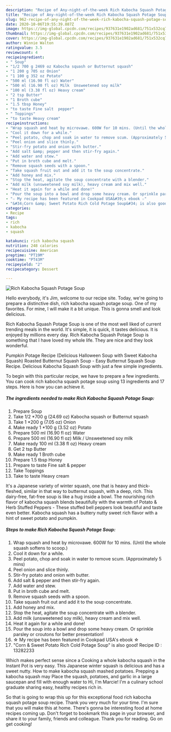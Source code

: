 ```yaml
---
description: "Recipe of Any-night-of-the-week Rich Kabocha Squash Potage Soup"
title: "Recipe of Any-night-of-the-week Rich Kabocha Squash Potage Soup"
slug: 962-recipe-of-any-night-of-the-week-rich-kabocha-squash-potage-soup
date: 2020-10-06T19:55:39.887Z
image: https://img-global.cpcdn.com/recipes/937631e1902ad681/751x532cq70/rich-kabocha-squash-potage-soup-recipe-main-photo.jpg
thumbnail: https://img-global.cpcdn.com/recipes/937631e1902ad681/751x532cq70/rich-kabocha-squash-potage-soup-recipe-main-photo.jpg
cover: https://img-global.cpcdn.com/recipes/937631e1902ad681/751x532cq70/rich-kabocha-squash-potage-soup-recipe-main-photo.jpg
author: Winnie Walton
ratingvalue: 3.5
reviewcount: 4
recipeingredient:
- " Soup"
- "1/2 700 g 2469 oz Kabocha squash or Butternut squash"
- "1 200 g 705 oz Onion"
- "1 100 g 352 oz Potato"
- "500 ml (16.90 fl oz) Water"
- "500 ml (16.90 fl oz) Milk  Unsweetened soy milk"
- "100 ml (3.38 fl oz) Heavy cream"
- "2 tsp Butter"
- "1 Broth cube"
- "1.5 tbsp Honey"
- "to taste Fine salt  pepper"
- " Toppings"
- "to taste Heavy cream"
recipeinstructions:
- "Wrap squash and heat by microvawe. 600W for 10 mins. (Until the whole squash softens to scoop.)"
- "Cool it down for a while."
- "Peel potato, chop and soak in water to remove scum. (Approximately 5 mins)"
- "Peel onion and slice thinly."
- "Stir-fry potato and onion with butter."
- "Add salt &amp; pepper and then stir-fry again."
- "Add water and stew."
- "Put in broth cube and melt."
- "Remove squash seeds with a spoon."
- "Take squash fruit out and add it to the soup concentrate."
- "Add honey and mix."
- "Stop the heat, agitate the soup concentrate with a blender."
- "Add milk (unsweetened soy milk), heavy cream and mix well."
- "Heat it again for a while and done!"
- "Pour the soup into a bowl and drop some heavy cream. Or sprinkle parsley or croutons for better presentation!"
- "☆ My recipe has been featured in Cookpad USA&#39;s ebook ☆"
- "&#34;Corn &amp; Sweet Potato Rich Cold Potage Soup&#34; is also good! Recipe ID : 13282233"
categories:
- Recipe
tags:
- rich
- kabocha
- squash

katakunci: rich kabocha squash 
nutrition: 248 calories
recipecuisine: American
preptime: "PT19M"
cooktime: "PT43M"
recipeyield: "2"
recipecategory: Dessert

---
```



![Rich Kabocha Squash Potage Soup](https://img-global.cpcdn.com/recipes/937631e1902ad681/751x532cq70/rich-kabocha-squash-potage-soup-recipe-main-photo.jpg)

Hello everybody, it's Jim, welcome to our recipe site. Today, we're going to prepare a distinctive dish, rich kabocha squash potage soup. One of my favorites. For mine, I will make it a bit unique. This is gonna smell and look delicious.

Rich Kabocha Squash Potage Soup is one of the most well liked of current trending meals in the world. It's simple, it is quick, it tastes delicious. It is enjoyed by millions every day. Rich Kabocha Squash Potage Soup is something that I have loved my whole life. They are nice and they look wonderful.

Pumpkin Potage Recipe (Delicious Halloween Soup with Sweet Kabocha Squash) Roasted Butternut Squash Soup - Easy Butternut Squash Soup Recipe. Delicious Kabocha Squash Soup with just a few simple ingredients.


To begin with this particular recipe, we have to prepare a few ingredients. You can cook rich kabocha squash potage soup using 13 ingredients and 17 steps. Here is how you can achieve it.

<!--inarticleads1-->

##### The ingredients needed to make Rich Kabocha Squash Potage Soup:

1. Prepare  Soup
1. Take 1/2 *700 g (24.69 oz) Kabocha squash or Butternut squash
1. Take 1 *200 g (7.05 oz) Onion
1. Make ready 1 *100 g (3.52 oz) Potato
1. Prepare 500 ml (16.90 fl oz) Water
1. Prepare 500 ml (16.90 fl oz) Milk / Unsweetened soy milk
1. Make ready 100 ml (3.38 fl oz) Heavy cream
1. Get 2 tsp Butter
1. Make ready 1 Broth cube
1. Prepare 1.5 tbsp Honey
1. Prepare to taste Fine salt &amp; pepper
1. Take  Toppings
1. Take to taste Heavy cream


It&#39;s a Japanese variety of winter squash, one that is heavy and thick-fleshed, similar in that way to butternut squash, with a deep, rich. This dairy-free, fat-free soup is like a hug inside a bowl. The nourishing rich flavor of kabocha squash blends beautifully with the warmth of Potato &amp; Herb Stuffed Peppers - These stuffed bell peppers look beautiful and taste even better. Kabocha squash has a buttery nutty sweet rich flavor with a hint of sweet potato and pumpkin. 

<!--inarticleads2-->

##### Steps to make Rich Kabocha Squash Potage Soup:

1. Wrap squash and heat by microvawe. 600W for 10 mins. (Until the whole squash softens to scoop.)
1. Cool it down for a while.
1. Peel potato, chop and soak in water to remove scum. (Approximately 5 mins)
1. Peel onion and slice thinly.
1. Stir-fry potato and onion with butter.
1. Add salt &amp; pepper and then stir-fry again.
1. Add water and stew.
1. Put in broth cube and melt.
1. Remove squash seeds with a spoon.
1. Take squash fruit out and add it to the soup concentrate.
1. Add honey and mix.
1. Stop the heat, agitate the soup concentrate with a blender.
1. Add milk (unsweetened soy milk), heavy cream and mix well.
1. Heat it again for a while and done!
1. Pour the soup into a bowl and drop some heavy cream. Or sprinkle parsley or croutons for better presentation!
1. ☆ My recipe has been featured in Cookpad USA&#39;s ebook ☆
1. &#34;Corn &amp; Sweet Potato Rich Cold Potage Soup&#34; is also good! Recipe ID : 13282233


Which makes perfect sense since a Cooking a whole kabocha squash in the Instant Pot is very easy. This Japanese winter squash is delicious and has a sweet nutty. How to make kabocha squash mashed potatoes. Prepping a kabocha squash may Place the squash, potatoes, and garlic in a large saucepan and fill with enough water to Hi, I&#39;m Marcie! I&#39;m a culinary school graduate sharing easy, healthy recipes rich in. 

So that is going to wrap this up for this exceptional food rich kabocha squash potage soup recipe. Thank you very much for your time. I'm sure that you will make this at home. There's gonna be interesting food at home recipes coming up. Don't forget to bookmark this page in your browser, and share it to your family, friends and colleague. Thank you for reading. Go on get cooking!
